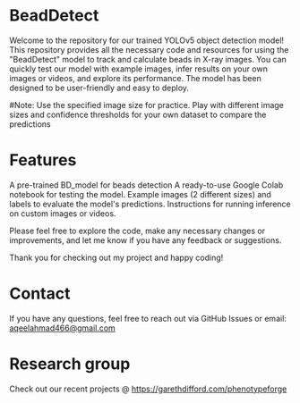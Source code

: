 # BeadDetect
Welcome to the repository for our trained YOLOv5 object detection model! This repository provides all the necessary code and resources for using the "BeadDetect" model to track and calculate beads in X-ray images. You can quickly test our model with example images, infer results on your own images or videos, and explore its performance. The model has been designed to be user-friendly and easy to deploy.

#Note: Use the specified image size for practice. Play with different image sizes and confidence thresholds for your own dataset to compare the predictions

# Features
A pre-trained BD_model for beads detection
A ready-to-use Google Colab notebook for testing the model.
Example images (2 different sizes) and labels to evaluate the model's predictions.
Instructions for running inference on custom images or videos.

Please feel free to explore the code, make any necessary changes or improvements, and let me know if you have any feedback or suggestions.

Thank you for checking out my project and happy coding!


# Contact
If you have any questions, feel free to reach out via GitHub Issues or email: aqeelahmad466@gmail.com

# Research group
Check out our recent projects @ https://garethdifford.com/phenotypeforge

